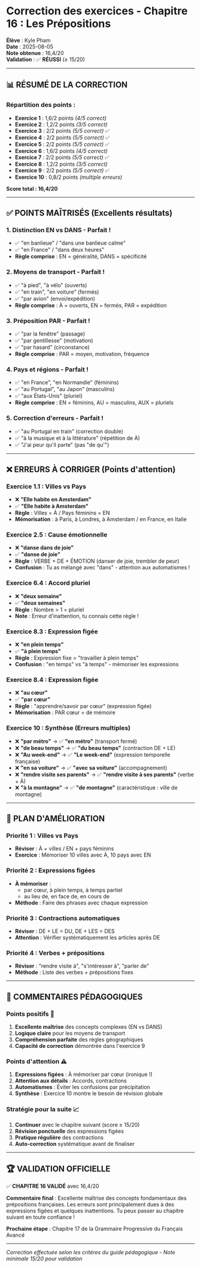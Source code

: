 # Correction des exercices - Chapitre 16 : Les Prépositions

**Élève** : Kyle Pham  
**Date** : 2025-08-05  
**Note obtenue** : 16,4/20  
**Validation** : ✅ **RÉUSSI** (≥ 15/20)

---

## 📊 RÉSUMÉ DE LA CORRECTION

### Répartition des points :
- **Exercice 1** : 1,6/2 points *(4/5 correct)*
- **Exercice 2** : 1,2/2 points *(3/5 correct)*  
- **Exercice 3** : 2/2 points *(5/5 correct)* ✅
- **Exercice 4** : 2/2 points *(5/5 correct)* ✅
- **Exercice 5** : 2/2 points *(5/5 correct)* ✅
- **Exercice 6** : 1,6/2 points *(4/5 correct)*
- **Exercice 7** : 2/2 points *(5/5 correct)* ✅
- **Exercice 8** : 1,2/2 points *(3/5 correct)*
- **Exercice 9** : 2/2 points *(5/5 correct)* ✅
- **Exercice 10** : 0,8/2 points *(multiple erreurs)*

**Score total : 16,4/20**

---

## ✅ POINTS MAÎTRISÉS (Excellents résultats)

### 1. **Distinction EN vs DANS** - Parfait !
- ✅ "en banlieue" / "dans une banlieue calme"
- ✅ "en France" / "dans deux heures"
- **Règle comprise** : EN = généralité, DANS = spécificité

### 2. **Moyens de transport** - Parfait !
- ✅ "à pied", "à vélo" (ouverts)
- ✅ "en train", "en voiture" (fermés)
- ✅ "par avion" (envoi/expédition)
- **Règle comprise** : À = ouverts, EN = fermés, PAR = expédition

### 3. **Préposition PAR** - Parfait !
- ✅ "par la fenêtre" (passage)
- ✅ "par gentillesse" (motivation)
- ✅ "par hasard" (circonstance)
- **Règle comprise** : PAR = moyen, motivation, fréquence

### 4. **Pays et régions** - Parfait !
- ✅ "en France", "en Normandie" (féminins)
- ✅ "au Portugal", "au Japon" (masculins)
- ✅ "aux États-Unis" (pluriel)
- **Règle comprise** : EN = féminins, AU = masculins, AUX = pluriels

### 5. **Correction d'erreurs** - Parfait !
- ✅ "au Portugal en train" (correction double)
- ✅ "à la musique et à la littérature" (répétition de À)
- ✅ "J'ai peur qu'il parte" (pas "de qu'")

---

## ❌ ERREURS À CORRIGER (Points d'attention)

### **Exercice 1.1** : Villes vs Pays
- ❌ **"Elle habite en Amsterdam"**
- ✅ **"Elle habite à Amsterdam"**
- **Règle** : Villes = À / Pays féminins = EN
- **Mémorisation** : à Paris, à Londres, à Amsterdam / en France, en Italie

### **Exercice 2.5** : Cause émotionnelle
- ❌ **"danse dans de joie"**  
- ✅ **"danse de joie"**
- **Règle** : VERBE + DE + ÉMOTION (danser de joie, trembler de peur)
- **Confusion** : Tu as mélangé avec "dans" - attention aux automatismes !

### **Exercice 6.4** : Accord pluriel
- ❌ **"deux semaine"**
- ✅ **"deux semaines"**
- **Règle** : Nombre > 1 = pluriel
- **Note** : Erreur d'inattention, tu connais cette règle !

### **Exercice 8.3** : Expression figée
- ❌ **"en plein temps"**
- ✅ **"à plein temps"**
- **Règle** : Expression fixe = "travailler à plein temps"
- **Confusion** : "en temps" vs "à temps" - mémoriser les expressions

### **Exercice 8.4** : Expression figée
- ❌ **"au cœur"**
- ✅ **"par cœur"**
- **Règle** : "apprendre/savoir par cœur" (expression figée)
- **Mémorisation** : PAR cœur = de mémoire

### **Exercice 10** : Synthèse (Erreurs multiples)
- ❌ **"par métro"** → ✅ **"en métro"** (transport fermé)
- ❌ **"de beau temps"** → ✅ **"du beau temps"** (contraction DE + LE)
- ❌ **"Au week-end"** → ✅ **"Le week-end"** (expression temporelle française)
- ❌ **"en sa voiture"** → ✅ **"avec sa voiture"** (accompagnement)
- ❌ **"rendre visite ses parents"** → ✅ **"rendre visite à ses parents"** (verbe + À)
- ❌ **"à la montagne"** → ✅ **"de montagne"** (caractéristique : ville de montagne)

---

## 🎯 PLAN D'AMÉLIORATION

### **Priorité 1 : Villes vs Pays**
- **Réviser** : À + villes / EN + pays féminins
- **Exercice** : Mémoriser 10 villes avec À, 10 pays avec EN

### **Priorité 2 : Expressions figées**
- **À mémoriser** :
  - par cœur, à plein temps, à temps partiel
  - au lieu de, en face de, en cours de
- **Méthode** : Faire des phrases avec chaque expression

### **Priorité 3 : Contractions automatiques**
- **Réviser** : DE + LE = DU, DE + LES = DES
- **Attention** : Vérifier systématiquement les articles après DE

### **Priorité 4 : Verbes + prépositions**
- **Réviser** : "rendre visite à", "s'intéresser à", "parler de"
- **Méthode** : Liste des verbes + prépositions fixes

---

## 📝 COMMENTAIRES PÉDAGOGIQUES

### **Points positifs** 🎉
1. **Excellente maîtrise** des concepts complexes (EN vs DANS)
2. **Logique claire** pour les moyens de transport
3. **Compréhension parfaite** des règles géographiques
4. **Capacité de correction** démontrée dans l'exercice 9

### **Points d'attention** ⚠️
1. **Expressions figées** : À mémoriser par cœur (ironique !)
2. **Attention aux détails** : Accords, contractions
3. **Automatismes** : Éviter les confusions par précipitation
4. **Synthèse** : Exercice 10 montre le besoin de révision globale

### **Stratégie pour la suite** 📈
1. **Continuer** avec le chapitre suivant (score ≥ 15/20)
2. **Révision ponctuelle** des expressions figées
3. **Pratique régulière** des contractions
4. **Auto-correction** systématique avant de finaliser

---

## 🏆 VALIDATION OFFICIELLE

✅ **CHAPITRE 16 VALIDÉ** avec 16,4/20

**Commentaire final** : Excellente maîtrise des concepts fondamentaux des prépositions françaises. Les erreurs sont principalement dues à des expressions figées et quelques inattentions. Tu peux passer au chapitre suivant en toute confiance !

**Prochaine étape** : Chapitre 17 de la Grammaire Progressive du Français Avancé

---

*Correction effectuée selon les critères du guide pédagogique - Note minimale 15/20 pour validation*